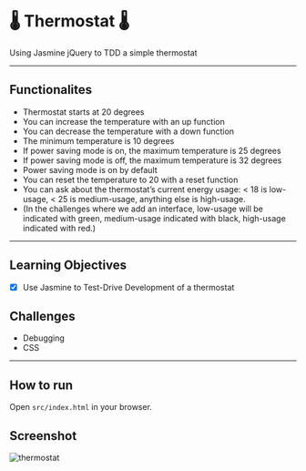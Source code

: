 # :thermometer: Thermostat :thermometer:

Using Jasmine jQuery to TDD a simple thermostat

---

## Functionalites

* Thermostat starts at 20 degrees
* You can increase the temperature with an up function
* You can decrease the temperature with a down function
* The minimum temperature is 10 degrees
* If power saving mode is on, the maximum temperature is 25 degrees
* If power saving mode is off, the maximum temperature is 32 degrees
* Power saving mode is on by default
* You can reset the temperature to 20 with a reset function
* You can ask about the thermostat’s current energy usage: < 18 is low-usage, < 25 is medium-usage, anything else is high-usage.
* (In the challenges where we add an interface, low-usage will be indicated with green, medium-usage indicated with black, high-usage indicated with red.)


---

## Learning Objectives
- [x] Use Jasmine to Test-Drive Development of a thermostat

## Challenges
- Debugging
- CSS 

---
## How to run 

Open `src/index.html` in your browser.


## Screenshot

![thermostat](https://user-images.githubusercontent.com/23095774/60382757-9e4e1a00-9a5f-11e9-83a7-4fbd65225aae.gif)

